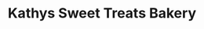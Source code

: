 ---
title: "Kathys Sweet Treats Bakery"
url: /lee-on-the-solent/kathys-sweet-treats-bakery/
shop: Bäckerei
---